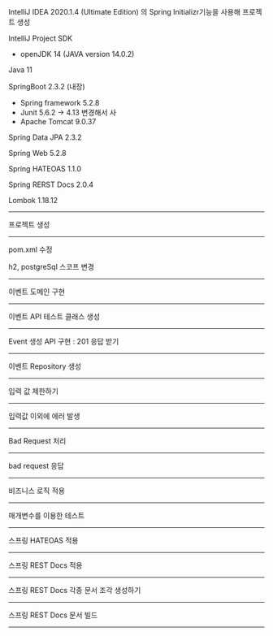 IntelliJ IDEA 2020.1.4 (Ultimate Edition) 의 Spring Initializr기능을 사용해 프로젝트 생성

IntelliJ Project SDK

- openJDK 14 (JAVA version 14.0.2)

Java 11

SpringBoot 2.3.2  (내장)

- Spring framework 5.2.8
- Junit 5.6.2 -> 4.13 변경해서 사
- Apache Tomcat 9.0.37

Spring Data JPA 2.3.2

Spring Web 5.2.8

Spring HATEOAS 1.1.0

Spring RERST Docs 2.0.4

Lombok 1.18.12

---------------------
프로젝트 생성 

--------
pom.xml 수정

h2, postgreSql 스코프 변경

---
이벤트 도메인 구현

----
이벤트 API 테스트 클래스 생성

---
Event 생성 API 구현 : 201 응답 받기

----
이벤트 Repository 생성

----
입력 값 제한하기

---
입력값 이외에 에러 발생

---
Bad Request 처리 

---
bad request 응답

---
비즈니스 로직 적용

---
매개변수를 이용한 테스트

---
스프링 HATEOAS 적용

---
스프링 REST Docs 적용

---
스프링 REST Docs 각종 문서 조각 생성하기

---
스프링 REST Docs 문서 빌드

---
